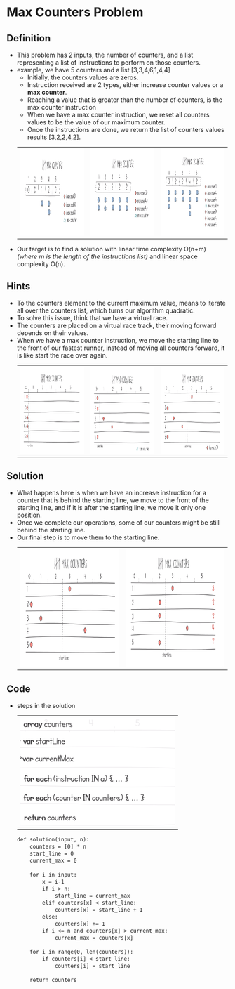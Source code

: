 # Max Counters Problem


## Definition
- This problem has 2 inputs, the number of counters, and a list representing a list of instructions to perform on those counters.
- example, we have 5 counters and a list [3,3,4,6,1,4,4]
    - Initially, the counters values are zeros.
    - Instruction received are 2 types, either increase counter values or a **max counter**.
    - Reaching a value that is greater than the number of counters, is the max counter instruction
    - When we have a max counter instruction, we reset all counters values to be the value of our maximum counter.
    - Once the instructions are done, we return the list of counters values results [3,2,2,4,2].
    <table>
        <tr>
            <td><img src="./img/max-counters-1.png" width="400" height="200" alt="1"></td>
            <td><img src="./img/max-counters-2.png" width="400" height="200" alt="2"></td>
            <td><img src="./img/max-counters-3.png" width="400" height="200" alt="3"></td>
        </tr>
    </table>
- Our target is to find a solution with linear time complexity O(n+m) *(where m is the length of the instructions list)* and linear space complexity O(n).


## Hints
- To the counters element to the current maximum value, means to iterate all over the counters list, which turns our algorithm quadratic.
- To solve this issue, think that we have a virtual race.
- The counters are placed on a virtual race track, their moving forward depends on their values.
- When we have a max counter instruction, we move the starting line to the front of our fastest runner, instead of moving all counters forward, it is like start the race over again.
    <table>
        <tr>
            <td><img src="./img/max-counters-4.png" width="400" height="200" alt="4"></td>
            <td><img src="./img/max-counters-5.png" width="400" height="200" alt="5"></td>
            <td><img src="./img/max-counters-6.png" width="400" height="200" alt="6"></td>
        </tr>
    </table>


## Solution
- What happens here is when we have an increase instruction for a counter that is behind the starting line, we move to the front of the starting line, and if it is after the starting line, we move it only one position.
- Once we complete our operations, some of our counters might be still behind the starting line.
- Our final step is to move them to the starting line.
    <table>
        <tr>
            <td><img src="./img/max-counters-7.png" width="500" height="270" alt="7"></td>
            <td><img src="./img/max-counters-8.png" width="500" height="270" alt="8"></td>
        </tr>
    </table>

## Code
- steps in the solution
    <table>
        <tr>
            <td><img src="./img/max-counters-9.png" alt="9"></td>
        </tr>
    </table>
    
    ```
    def solution(input, n):
        counters = [0] * n
        start_line = 0
        current_max = 0

        for i in input:
            x = i-1
            if i > n:
                start_line = current_max
            elif counters[x] < start_line:
                counters[x] = start_line + 1
            else:
                counters[x] += 1
            if i <= n and counters[x] > current_max:
                current_max = counters[x]

        for i in range(0, len(counters)):
            if counters[i] < start_line:
                counters[i] = start_line
        
        return counters
    ```